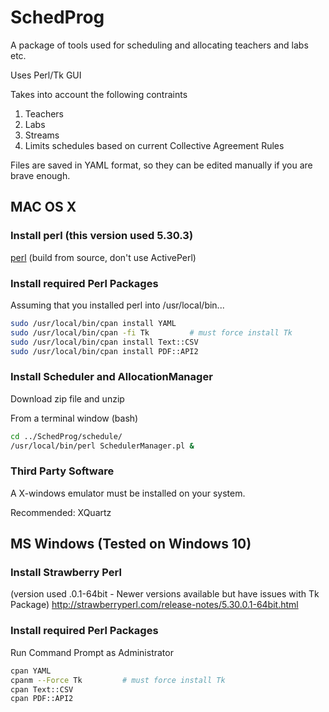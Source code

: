 # SchedProg

A package of tools used for scheduling and allocating 
teachers and labs etc.



Uses Perl/Tk GUI 

Takes into account the following contraints
1. Teachers
2. Labs
3. Streams
4. Limits schedules based on current Collective Agreement Rules

Files are saved in YAML format, so they can be edited manually 
if  you are brave enough.

## MAC OS X

### Install perl (this version used 5.30.3)
[perl](https://www.perl.org/get.html#osx)
(build from source, don't use ActivePerl)

### Install required Perl Packages

Assuming that you installed perl into /usr/local/bin...

```bash
sudo /usr/local/bin/cpan install YAML
sudo /usr/local/bin/cpan -fi Tk         # must force install Tk
sudo /usr/local/bin/cpan install Text::CSV
sudo /usr/local/bin/cpan install PDF::API2
```

### Install Scheduler and AllocationManager
Download zip file and unzip

From a terminal window (bash)

```bash
cd ../SchedProg/schedule/
/usr/local/bin/perl SchedulerManager.pl &
```

### Third Party Software

A X-windows emulator must be installed on your system.

Recommended: XQuartz

## MS Windows (Tested on Windows 10)

### Install Strawberry Perl 

(version used .0.1-64bit - Newer versions available but have issues with Tk Package)
http://strawberryperl.com/release-notes/5.30.0.1-64bit.html

 
### Install required Perl Packages

Run Command Prompt as Administrator

```bash
cpan YAML
cpanm --Force Tk         # must force install Tk
cpan Text::CSV
cpan PDF::API2
```
